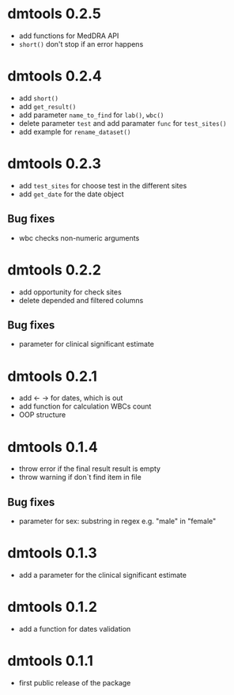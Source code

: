 # dmtools 0.2.5

* add functions for MedDRA API
* `short()` don't stop if an error happens

# dmtools 0.2.4

* add `short()`
* add `get_result()`
* add parameter `name_to_find` for `lab()`, `wbc()`
* delete parameter `test` and add paramater `func` for `test_sites()`
* add example for `rename_dataset()`

# dmtools 0.2.3

* add `test_sites` for choose test in the different sites
* add `get_date` for the date object

## Bug fixes

* wbc checks non-numeric arguments

# dmtools 0.2.2

* add opportunity for check sites
* delete depended and filtered columns

## Bug fixes

* parameter for clinical significant estimate

# dmtools 0.2.1

* add <- -> for dates, which is out
* add function for calculation WBCs count
* OOP structure

# dmtools 0.1.4

* throw error if the final result result is empty
* throw warning if don`t find item in file

## Bug fixes

* parameter for sex: substring in regex e.g. "male" in "female"

# dmtools 0.1.3

* add a parameter for the clinical significant estimate

# dmtools 0.1.2

* add a function for dates validation

# dmtools 0.1.1

* first public release of the package
